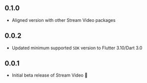 ## 0.1.0

* Aligned version with other Stream Video packages

## 0.0.2

* Updated minimum supported `SDK` version to Flutter 3.10/Dart 3.0

## 0.0.1

* Initial beta release of Stream Video 🚀
